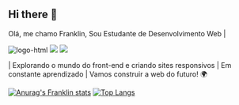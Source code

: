 ## Hi there 👋

<p>Olá, me chamo Franklin, Sou Estudante de Desenvolvimento Web |</p>
<img src="https://img.shields.io/badge/HTML5-E34F26?style=for-the-badge&logo=html5&logoColor=white" alt="logo-html"> 
<img src="https://img.shields.io/badge/CSS3-1572B6?style=for-the-badge&logo=css3&logoColor=white">
<img src="https://img.shields.io/badge/JavaScript-F7DF1E?style=for-the-badge&logo=javascript&logoColor=black"> 

<p>| Explorando o mundo do front-end e criando sites responsivos | Em constante aprendizado | Vamos construir a web do futuro! 🌍</p>

[![Anurag's Franklin stats](https://github-readme-stats.vercel.app/api?username=franklindev01)](https://github.com/anuraghazra/github-readme-stats)
[![Top Langs](https://github-readme-stats.vercel.app/api/top-langs/?username=franklindev01)](https://github.com/anuraghazra/github-readme-stats)

<!--
**Franklindev01/Franklindev01** is a ✨ _special_ ✨ repository because its `README.md` (this file) appears on your GitHub profile.

Here are some ideas to get you started:

- 🔭 I’m currently working on ...
- 🌱 I’m currently learning ...
- 👯 I’m looking to collaborate on ...
- 🤔 I’m looking for help with ...
- 💬 Ask me about ...
- 📫 How to reach me: ...
- 😄 Pronouns: ...
- ⚡ Fun fact: ...
-->
